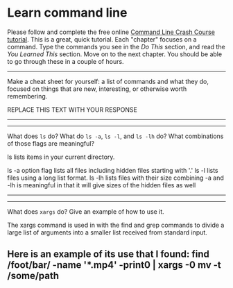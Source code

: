 # Learn command line

Please follow and complete the free online [Command Line Crash Course
tutorial](http://cli.learncodethehardway.org/book/). This is a great,
quick tutorial. Each "chapter" focuses on a command. Type the commands
you see in the _Do This_ section, and read the _You Learned This_
section. Move on to the next chapter. You should be able to go through
these in a couple of hours.


---

Make a cheat sheet for yourself: a list of commands and what they do, focused on things that are new, interesting, or otherwise worth remembering.

REPLACE THIS TEXT WITH YOUR RESPONSE

---


---

What does `ls` do? What do `ls -a`, `ls -l`, and `ls -lh` do? What combinations of those flags are meaningful?

ls lists items in your current directory. 

ls -a option flag lists all files including hidden files starting with '.'
ls -l lists files using a long list format.
ls -lh lists files with their size
combining -a and -lh is meaningful in that it will give sizes of the hidden files as well

---


---

What does `xargs` do? Give an example of how to use it.

The xargs command is used in with the find and grep commands to divide a large list of arguments into a smaller list received from standard input.

Here is an example of its use that I found:
find /foot/bar/ -name '*.mp4' -print0 | xargs -0 mv -t /some/path
---
